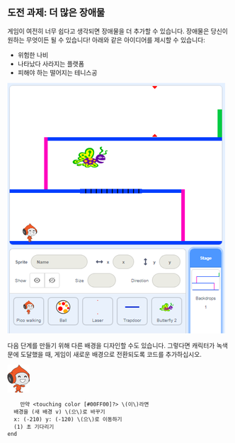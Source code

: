 ## 도전 과제: 더 많은 장애물

게임이 여전히 너무 쉽다고 생각되면 장애물을 더 추가할 수 있습니다. 장애물은 당신이 원하는 무엇이든 될 수 있습니다! 아래와 같은 아이디어를 제시할 수 있습니다:

+ 위험한 나비
+ 나타났다 사라지는 플랫폼
+ 피해야 하는 떨어지는 테니스공

![스크린샷](images/dodge-obstacles.png)

다음 단계를 만들기 위해 다른 배경을 디자인할 수도 있습니다. 그렇다면 캐릭터가 녹색 문에 도달했을 때, 게임이 새로운 배경으로 전환되도록 코드를 추가하십시오.

![걷는 피코 스프라이트](images/pico_walking_sprite.png)

```blocks3
    만약 <touching color [#00FF00]?> \(이\)라면 
  배경을 (새 배경 v) \(으\)로 바꾸기
  x: (-210) y: (-120) \(으\)로 이동하기
  (1) 초 기다리기
end
```